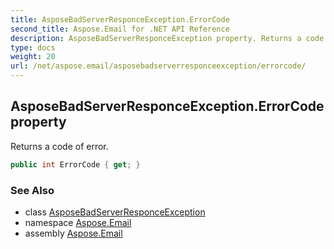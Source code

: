 ```yaml
---
title: AsposeBadServerResponceException.ErrorCode
second_title: Aspose.Email for .NET API Reference
description: AsposeBadServerResponceException property. Returns a code of error
type: docs
weight: 20
url: /net/aspose.email/asposebadserverresponceexception/errorcode/
---
```

## AsposeBadServerResponceException.ErrorCode property

Returns a code of error.

```csharp
public int ErrorCode { get; }
```

### See Also

* class [AsposeBadServerResponceException](../)
* namespace [Aspose.Email](../../asposebadserverresponceexception/)
* assembly [Aspose.Email](../../../)


